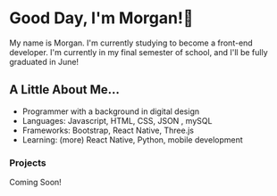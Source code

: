 # Good Day, I'm Morgan!🌼

My name is Morgan. I'm currently studying to become a front-end developer. I'm currently in my final semester of school, and I'll be fully graduated in June!

## A Little About Me...

- Programmer with a background in digital design
- Languages: Javascript, HTML, CSS, JSON , mySQL
- Frameworks: Bootstrap, React Native, Three.js
- Learning: (more) React Native, Python, mobile development

### Projects

Coming Soon!
